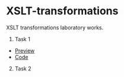 # XSLT-transformations

XSLT transformations laboratory works.

1. Task 1
  * [Preview](https://yuniyakim.github.io/XSLT-transformations/Task%201/math.xml)
  * [Code](https://github.com/yuniyakim/XSLT-transformations/tree/main/Task%201)

2. Task 2
